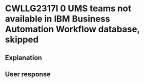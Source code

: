 # CWLLG2317I 0 UMS teams not available in IBM Business Automation Workflow database, skipped

## Explanation

## User response